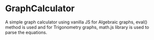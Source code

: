 # GraphCalculator

A simple graph calculator using vanilla JS for Algebraic graphs, eval() method is used and for Trigonometry graphs, math.js library is used to parse the equations.
